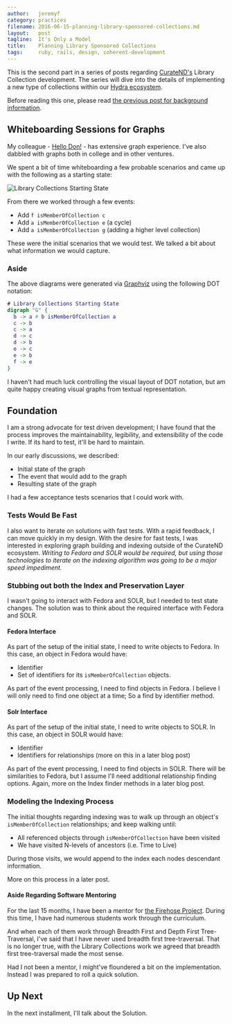 ```yaml
---
author:   jeremyf
category: practices
filename: 2016-06-15-planning-library-sponsored-collections.md
layout:   post
tagline:  It's Only a Model
title:    Planning Library Sponsored Collections
tags:     ruby, rails, design, coherent-development
---
```


This is the second part in a series of posts regarding [CurateND's](https://curate.nd.edu/) Library Collection development.
The series will dive into the details of implementing a new type of collections within our [Hydra ecosystem](https://projecthydra.org/).

Before reading this one, please read [the previous post for background information](/practices/2016-06-14-background-for-library-sponsored-collections).

## Whiteboarding Sessions for Graphs

My colleague - [Hello Don!](http://www3.nd.edu/~dbrower/) - has extensive graph experience.
I've also dabbled with graphs both in college and in other ventures.

We spent a bit of time whiteboarding a few probable scenarios and came up with the following as a starting state:

![Library Collections Starting State](/images/collections.png)

From there we worked through a few events:

* Add `f isMemberOfCollection c`
* Add `a isMemberOfCollection e` (a cycle)
* Add `a isMemberOfCollection g` (adding a higher level collection)

These were the initial scenarios that we would test.
We talked a bit about what information we would capture.

### Aside

The above diagrams were generated via [Graphviz](https://graphviz.org) using the following DOT notation:

```dot
# Library Collections Starting State
digraph "G" {
  b -> a # b isMemberOfCollection a
  c -> b
  c -> a
  d -> c
  d -> b
  e -> c
  e -> b
  f -> e
}
```

I haven't had much luck controlling the visual layout of DOT notation, but am quite happy creating visual graphs from textual representation.

## Foundation

I am a strong advocate for test driven development; I have found that the process improves the maintainability, legibility, and extensibility of the code I write. If its hard to test, it'll be hard to maintain.

In our early discussions, we described:

* Initial state of the graph
* The event that would add to the graph
* Resulting state of the graph

I had a few acceptance tests scenarios that I could work with.

### Tests Would Be Fast

I also want to iterate on solutions with fast tests. With a rapid feedback, I can move quickly in my design.
With the desire for fast tests, I was interested in exploring graph building and indexing outside of the CurateND ecosystem.
*Writing to Fedora and SOLR would be required, but using those technologies to iterate on the indexing algorithm was going to be a major speed impediment.*

### Stubbing out both the Index and Preservation Layer

I wasn't going to interact with Fedora and SOLR, but I needed to test state changes.
The solution was to think about the required interface with Fedora and SOLR.

#### Fedora Interface

As part of the setup of the initial state, I need to write objects to Fedora.
In this case, an object in Fedora would have:

* Identifier
* Set of identifiers for its `isMemberOfCollection` objects.

As part of the event processing, I need to find objects in Fedora.
I believe I will only need to find one object at a time; So a find by identifier method.

#### Solr Interface

As part of the setup of the initial state, I need to write objects to SOLR.
In this case, an object in SOLR would have:

* Identifier
* Identifiers for relationships (more on this in a later blog post)

As part of the event processing, I need to find objects in SOLR.
There will be similarities to Fedora, but I assume I'll need additional relationship finding options.
Again, more on the Index finder methods in a later blog post.

### Modeling the Indexing Process

The initial thoughts regarding indexing was to walk up through an object's `isMemberOfCollection` relationships; and keep walking until:

* All referenced objects through `isMemberOfCollection` have been visited
* We have visited N-levels of ancestors (i.e. Time to Live)

During those visits, we would append to the index each nodes descendant information.

More on this process in a later post.

#### Aside Regarding Software Mentoring

For the last 15 months, I have been a mentor for [the Firehose Project](http://thefirehoseproject.com/). During this time, I have had numerous students work through the curriculum.

And when each of them work through Breadth First and Depth First Tree-Traversal, I've said that I have never used breadth first tree-traversal. That is no longer true, with the Library Collections work we agreed that breadth first tree-traversal made the most sense.

Had I not been a mentor, I might've floundered a bit on the implementation.
Instead I was prepared to roll a quick solution.

## Up Next

In the next installment, I'll talk about the Solution.

